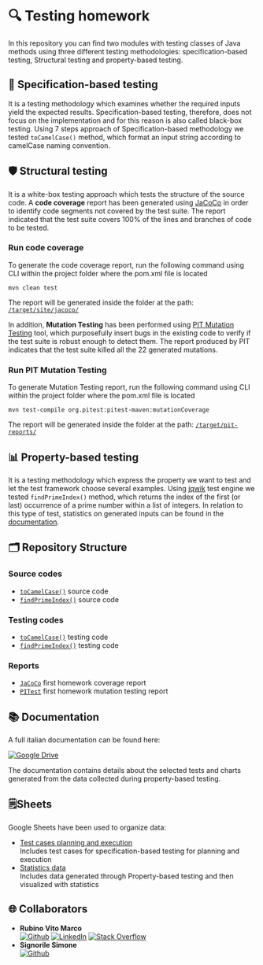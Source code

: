 # 🔍 Testing homework
In this repository you can find two modules with testing classes of Java methods using three different testing methodologies: specification-based testing, Structural testing and property-based testing.

## 🔬 Specification-based testing
It is a testing methodology which examines whether the required inputs yield the expected results.
Specification-based testing, therefore, does not focus on the implementation and for this reason is also called black-box testing.
Using 7 steps approach of Specification-based methodology we tested `toCamelCase()` method, which format an input string according to camelCase naming convention.

## 🛡️ Structural testing
It is a white-box testing approach which tests the structure of the source code.
A **code coverage** report has been generated using [JaCoCo](https://www.eclemma.org/jacoco/) in order to identify code segments not covered by the test suite. The report indicated that the test suite covers 100% of the lines and branches of code to be tested.

### Run code coverage
To generate the code coverage report, run the following command using CLI within the project folder where the pom.xml file is located
```
mvn clean test
```
The report will be generated inside the folder at the path: [`/target/site/jacoco/`](target/site/jacoco/)

In addition, **Mutation Testing** has been performed using [PIT Mutation Testing](https://pitest.org/) tool, which purposefully insert bugs in the existing code to verify if the test suite is robust enough to detect them. The report produced by PIT indicates that the test suite killed all the 22 generated mutations.

### Run PIT Mutation Testing
To generate Mutation Testing report, run the following command using CLI within the project folder where the pom.xml file is located
```
mvn test-compile org.pitest:pitest-maven:mutationCoverage
```
The report will be generated inside the folder at the path: [`/target/pit-reports/`](target/pit-reports/)

## 📊 Property-based testing
It is a testing methodology which express the property we want to test and let the test framework choose several examples.
Using [jqwik](https://jqwik.net/) test engine we tested `findPrimeIndex()` method, which returns the index of the first (or last) occurrence of a prime number within a list of integers.
In relation to this type of test, statistics on generated inputs can be found in the [documentation](https://drive.google.com/file/d/1jiPd1M9VZr7YKUYfh1UiloI-DSH2-JkQ/view?usp=sharing).

## 🗂️ Repository Structure
### Source codes
* [`toCamelCase()`](src/main/java/homework1/CaseUtils.java) source code
* [`findPrimeIndex()`](src/main/java/homework2/PrimeIndex.java) source code
### Testing codes
* [`toCamelCase()`](src/test/java/homework1) testing code
* [`findPrimeIndex()`](src/test/java/homework2/PrimeIndexTest.java) testing code
### Reports
* [`JaCoCo`](target/site/jacoco/homework1/index.html) first homework coverage report
* [`PITest`](target/pit-reports/index.html) first homework mutation testing report

## 📚 Documentation
A full italian documentation can be found here: <br>

[![Google Drive](https://img.shields.io/badge/Google%20Drive-4285F4?style=for-the-badge&logo=googledrive&logoColor=white)](https://drive.google.com/file/d/18fLF54KV-DJmYSXrm7AEL91NvANbEqWO/view?usp=drivesdk) 

The documentation contains details about the selected tests and charts generated from the data collected during property-based testing.

## 🗒️Sheets
Google Sheets have been used to organize data:
* [Test cases planning and execution](https://docs.google.com/spreadsheets/d/1wr2W6ZA9yoIJNIwFlokRFOhL3d5EDhoPpnK5i1n1_rk/edit?usp=drive_link) <br>
Includes test cases for specification-based testing for planning and execution
* [Statistics data](https://docs.google.com/spreadsheets/d/1sUV3b7r_KZMjV7OaEgQO0Q5MveolsZyusIBerdMK5ks/edit?usp=drive_link) <br>
Includes data generated through Property-based testing and then visualized with statistics

## 🌐 Collaborators
* **Rubino Vito Marco** <br>
[![Github](https://img.shields.io/badge/GitHub-100000?logo=github&logoColor=white)](https://github.com/vitomarcorubino) [![LinkedIn](https://img.shields.io/badge/LinkedIn-%230077B5.svg?logo=linkedin&logoColor=white)](https://www.linkedin.com/in/vitomarcorubino/) [![Stack Overflow](https://img.shields.io/badge/-Stackoverflow-FE7A16?logo=stack-overflow&logoColor=white)](https://stackoverflow.com/users/11417498/marco-rubino) <br>
* **Signorile Simone**  <br>
[![Github](https://img.shields.io/badge/GitHub-100000?logo=github&logoColor=white)](https://github.com/simonesignorile)
